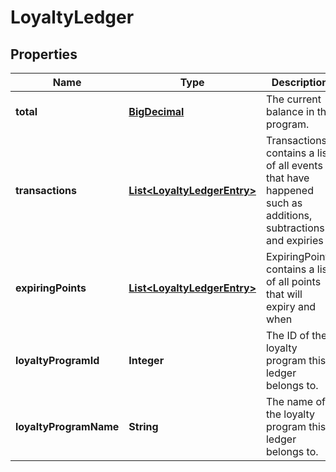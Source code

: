 
# LoyaltyLedger

## Properties
Name | Type | Description | Notes
------------ | ------------- | ------------- | -------------
**total** | [**BigDecimal**](BigDecimal.md) | The current balance in the program. | 
**transactions** | [**List&lt;LoyaltyLedgerEntry&gt;**](LoyaltyLedgerEntry.md) | Transactions contains a list of all events that have happened such as additions, subtractions and expiries | 
**expiringPoints** | [**List&lt;LoyaltyLedgerEntry&gt;**](LoyaltyLedgerEntry.md) | ExpiringPoints contains a list of all points that will expiry and when |  [optional]
**loyaltyProgramId** | **Integer** | The ID of the loyalty program this ledger belongs to. |  [optional]
**loyaltyProgramName** | **String** | The name of the loyalty program this ledger belongs to. |  [optional]



